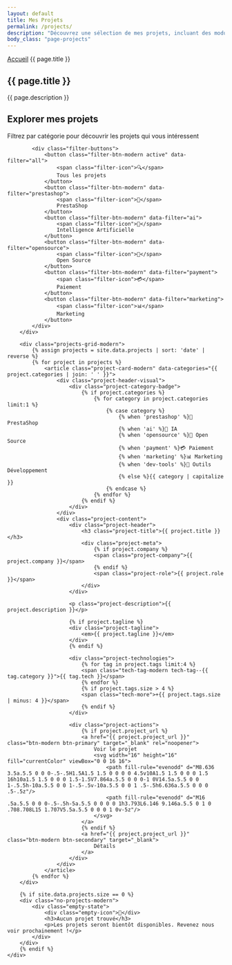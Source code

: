 ```yaml
---
layout: default
title: Mes Projets
permalink: /projects/
description: "Découvrez une sélection de mes projets, incluant des modules PrestaShop sur mesure, des frameworks internes et des solutions innovantes développées chez BusinessTech."
body_class: "page-projects"
---
```


<section class="page-hero-section">
    <div class="container">
        <nav class="breadcrumb">
            <a href="/">Accueil</a>
            <span>{{ page.title }}</span>
        </nav>
        <div class="hero-content">
            <h1>{{ page.title }}</h1>
            <p class="section-description">{{ page.description }}</p>
        </div>
    </div>
</section>

<section class="projects-main-section">
    <div class="container">
        <div class="projects-filters-modern">
            <div class="filters-header">
                <h2>Explorer mes projets</h2>
                <p>Filtrez par catégorie pour découvrir les projets qui vous intéressent</p>
            </div>
            
            <div class="filter-buttons">
                <button class="filter-btn-modern active" data-filter="all">
                    <span class="filter-icon">🔍</span>
                    Tous les projets
                </button>
                <button class="filter-btn-modern" data-filter="prestashop">
                    <span class="filter-icon">🛒</span>
                    PrestaShop
                </button>
                <button class="filter-btn-modern" data-filter="ai">
                    <span class="filter-icon">🤖</span>
                    Intelligence Artificielle
                </button>
                <button class="filter-btn-modern" data-filter="opensource">
                    <span class="filter-icon">📂</span>
                    Open Source
                </button>
                <button class="filter-btn-modern" data-filter="payment">
                    <span class="filter-icon">💳</span>
                    Paiement
                </button>
                <button class="filter-btn-modern" data-filter="marketing">
                    <span class="filter-icon">📊</span>
                    Marketing
                </button>
            </div>
        </div>

        <div class="projects-grid-modern">
            {% assign projects = site.data.projects | sort: 'date' | reverse %}
            {% for project in projects %}
                <article class="project-card-modern" data-categories="{{ project.categories | join: ' ' }}">
                    <div class="project-header-visual">
                        <div class="project-category-badge">
                            {% if project.categories %}
                                {% for category in project.categories limit:1 %}
                                    {% case category %}
                                        {% when 'prestashop' %}🛒 PrestaShop
                                        {% when 'ai' %}🤖 IA
                                        {% when 'opensource' %}📂 Open Source
                                        {% when 'payment' %}💳 Paiement
                                        {% when 'marketing' %}📊 Marketing
                                        {% when 'dev-tools' %}🔧 Outils Développement
                                        {% else %}{{ category | capitalize }}
                                    {% endcase %}
                                {% endfor %}
                            {% endif %}
                        </div>
                    </div>
                    <div class="project-content">
                        <div class="project-header">
                            <h3 class="project-title">{{ project.title }}</h3>
                            <div class="project-meta">
                                {% if project.company %}
                                <span class="project-company">{{ project.company }}</span>
                                {% endif %}
                                <span class="project-role">{{ project.role }}</span>
                            </div>
                        </div>
                        
                        <p class="project-description">{{ project.description }}</p>
                        
                        {% if project.tagline %}
                        <div class="project-tagline">
                            <em>{{ project.tagline }}</em>
                        </div>
                        {% endif %}
                        
                        <div class="project-technologies">
                            {% for tag in project.tags limit:4 %}
                            <span class="tech-tag-modern tech-tag--{{ tag.category }}">{{ tag.tech }}</span>
                            {% endfor %}
                            {% if project.tags.size > 4 %}
                            <span class="tech-more">+{{ project.tags.size | minus: 4 }}</span>
                            {% endif %}
                        </div>
                        
                        <div class="project-actions">
                            {% if project.project_url %}
                            <a href="{{ project.project_url }}" class="btn-modern btn-primary" target="_blank" rel="noopener">
                                Voir le projet
                                <svg width="16" height="16" fill="currentColor" viewBox="0 0 16 16">
                                    <path fill-rule="evenodd" d="M8.636 3.5a.5.5 0 0 0-.5-.5H1.5A1.5 1.5 0 0 0 0 4.5v10A1.5 1.5 0 0 0 1.5 16h10a1.5 1.5 0 0 0 1.5-1.5V7.864a.5.5 0 0 0-1 0V14.5a.5.5 0 0 1-.5.5h-10a.5.5 0 0 1-.5-.5v-10a.5.5 0 0 1 .5-.5h6.636a.5.5 0 0 0 .5-.5z"/>
                                    <path fill-rule="evenodd" d="M16 .5a.5.5 0 0 0-.5-.5h-5a.5.5 0 0 0 0 1h3.793L6.146 9.146a.5.5 0 1 0 .708.708L15 1.707V5.5a.5.5 0 0 0 1 0v-5z"/>
                                </svg>
                            </a>
                            {% endif %}
                            <a href="{{ project.project_url }}" class="btn-modern btn-secondary" target="_blank">
                                Détails
                            </a>
                        </div>
                    </div>
                </article>
            {% endfor %}
        </div>

        {% if site.data.projects.size == 0 %}
        <div class="no-projects-modern">
            <div class="empty-state">
                <div class="empty-icon">📁</div>
                <h3>Aucun projet trouvé</h3>
                <p>Les projets seront bientôt disponibles. Revenez nous voir prochainement !</p>
            </div>
        </div>
        {% endif %}
    </div>
</section>
